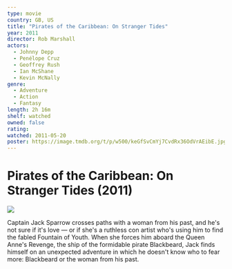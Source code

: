 ```yaml
---
type: movie
country: GB, US
title: "Pirates of the Caribbean: On Stranger Tides"
year: 2011
director: Rob Marshall
actors:
  - Johnny Depp
  - Penélope Cruz
  - Geoffrey Rush
  - Ian McShane
  - Kevin McNally
genre:
  - Adventure
  - Action
  - Fantasy
length: 2h 16m
shelf: watched
owned: false
rating:
watched: 2011-05-20
poster: https://image.tmdb.org/t/p/w500/keGfSvCmYj7CvdRx36OdVrAEibE.jpg
---
```


# Pirates of the Caribbean: On Stranger Tides (2011)

![](https://image.tmdb.org/t/p/w500/keGfSvCmYj7CvdRx36OdVrAEibE.jpg)

Captain Jack Sparrow crosses paths with a woman from his past, and he's not sure if it's love — or if she's a ruthless con artist who's using him to find the fabled Fountain of Youth. When she forces him aboard the Queen Anne's Revenge, the ship of the formidable pirate Blackbeard, Jack finds himself on an unexpected adventure in which he doesn't know who to fear more: Blackbeard or the woman from his past.